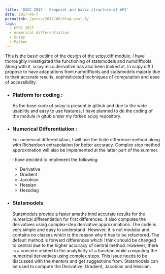 ```yaml
---
title: 'GSOC 2017 - Proposal and basic structure of API'
date: 2017-06-7
permalink: /posts/2017/06/blog-post-3/
tags:
  - GSOC 2017
  - numerical differentiation
  - Scipy
  - Python 
---
```


This is the basic outline of the design of the scipy.diff module. I have thoroughly investigated the functioning of statsmodels and numdifftools. Along with it, scipy.misc.derivative has also been looked at. In scipy.diff I propose to have adaptations from numdifftools and statsmodels majorly due to their accurate results, sophisiticated techniques of computation and ease of accessibility. 

* ### Platform for coding :
   As the base code of scipy is present in github and due to the wide usablitiy and easy to use features, I have planned to do the coding of the module in gitub under my forked scipy repository.
   
* ### Numerical Differentiation :
  For numerical differentiation, I will use the finite difference method along with Richardson extrapolation for better accuracy. Complex step method approximation will also be implemented at the latter part of the summer. 
  
  I have decided to implement the following:
  
    - Derivative
    - Gradient
    - Jacobian
    - Hessian
    - Hessdiag
    
* ### Statsmodels
  Statsmodels provide a faster amaths innd accurate results for the numerical differentiation for first differences. It also computes the derivatives using complex-step derivative approximations. The code is very simple and easy to understand. However, it is not modular and contains no classes which is the reason why it has to be refactored. The default method is forward differences which I think should be changed to central due to the higher accuracy of central method.
  However, there is a concern related to the analyticity of a function while computing the numerical derivatives using complex steps. This issue needs to be discussed with the mentors and get suggestions from.
  Statsmodels can be used to compute the Derivative, Gradient, Jacobian and Hessian.
